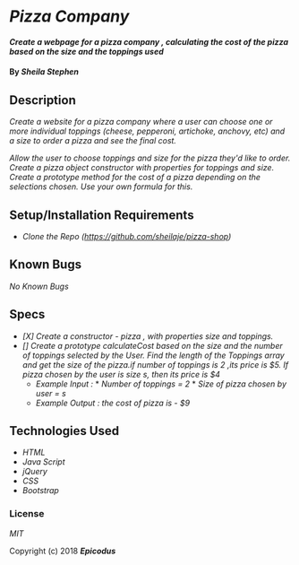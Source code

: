 # _Pizza Company_

#### _Create a webpage for a pizza company , calculating the cost of the pizza based on the size and the toppings used_

#### By _**Sheila Stephen**_

## Description

_Create a website for a pizza company where a user can choose one or more individual toppings (cheese, pepperoni, artichoke, anchovy, etc) and a size to order a pizza and see the final cost._

_Allow the user to choose toppings and size for the pizza they'd like to order.
Create a pizza object constructor with properties for toppings and size.
Create a prototype method for the cost of a pizza depending on the selections chosen. Use your own formula for this._

## Setup/Installation Requirements

* _Clone the Repo (https://github.com/sheilaje/pizza-shop)_

## Known Bugs

_No Known Bugs_

## Specs

* _[X] Create a constructor - pizza , with properties size and toppings._
* _[] Create a prototype calculateCost based on the size and the number of toppings selected by the User. Find the length of the Toppings array and get the size of the pizza.if number of toppings is 2 ,its price is $5. If pizza chosen by the user is size s, then its price is $4_
    * _Example Input :_
                  * _Number of toppings = 2_
                  * _Size of pizza chosen by user = s_
    * _Example Output : the cost of pizza is - $9_

## Technologies Used

* _HTML_
* _Java Script_
* _jQuery_
* _CSS_
* _Bootstrap_

### License

*MIT*

Copyright (c) 2018 **_Epicodus_**
